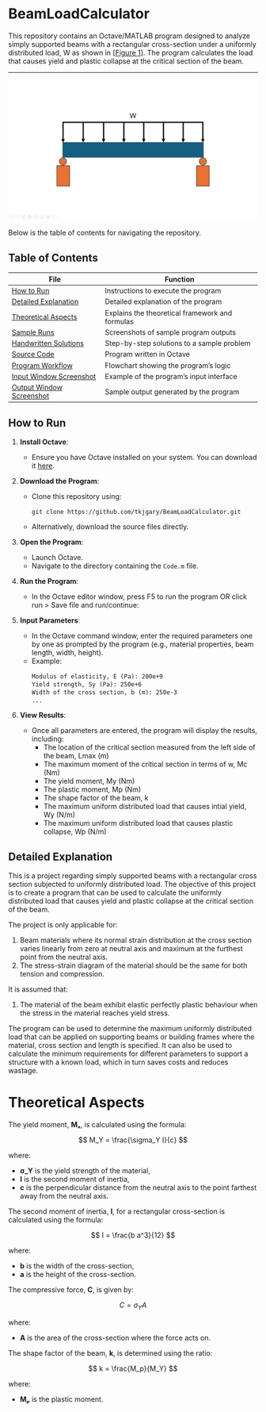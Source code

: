 # BeamLoadCalculator

This repository contains an Octave/MATLAB program designed to analyze simply supported beams with a rectangular cross-section under a uniformly distributed load, W as shown in [[Figure 1](#figure1)]. The program calculates the load that causes yield and plastic collapse at the critical section of the beam. 

---
<a name="figure1"></a> ![Figure1](Figure1.png)

Below is the table of contents for navigating the repository.

## Table of Contents
| File                                                   | Function                                               |
|--------------------------------------------------------|--------------------------------------------------------|
| [How to Run](README.md#how-to-run)                     | Instructions to execute the program                    |
| [Detailed Explanation](README.md#detailed-explanation) | Detailed explanation of the program                    |
| [Theoretical Aspects](README.md#theoretical-aspects)   | Explains the theoretical framework and formulas        |
| [Sample Runs](Figure2.png)                             | Screenshots of sample program outputs                  |
| [Handwritten Solutions](docs/)                         | Step-by-step solutions to a sample problem             |
| [Source Code](Code.m)                                  | Program written in Octave                              |
| [Program Workflow](Figure3.png)                        | Flowchart showing the program’s logic                  |
| [Input Window Screenshot](input_window.png)            | Example of the program’s input interface               |
| [Output Window Screenshot](output_window.png)          | Sample output generated by the program                 |


## How to Run

1. **Install Octave**:
   - Ensure you have Octave installed on your system. You can download it [here](https://www.gnu.org/software/octave/download.html).

2. **Download the Program**:
   - Clone this repository using:
     ```
     git clone https://github.com/tkjgary/BeamLoadCalculator.git
     ```
   - Alternatively, download the source files directly.

3. **Open the Program**:
   - Launch Octave.
   - Navigate to the directory containing the `Code.m` file.

4. **Run the Program**:
   - In the Octave editor window, press F5 to run the program OR click run > Save file and run/continue:

5. **Input Parameters**:
   - In the Octave command window, enter the required parameters one by one as prompted by the program (e.g., material properties, beam length, width, height).
   - Example:
     ```
     Modulus of elasticity, E (Pa): 200e+9
     Yield strength, Sy (Pa): 250e+6
     Width of the cross section, b (m): 250e-3
     ...
     ```

6. **View Results**:
   - Once all parameters are entered, the program will display the results, including:
     - The location of the critical section measured from the left side of the beam, Lmax (m)
     - The maximum moment of the critical section in terms of w, Mc (Nm)
     - The yield moment, My (Nm)
     - The plastic moment, Mp (Nm)
     - The shape factor of the beam, k
     - The maximum uniform distributed load that causes intial yield, Wy (N/m)
     - The maximum uniform distributed load that causes plastic collapse, Wp (N/m)


## Detailed Explanation
This is a project regarding simply supported beams with a rectangular cross section subjected 
to uniformly distributed load. The objective of this project is to create a program that can be 
used to calculate the uniformly distributed load that causes yield and plastic collapse at the 
critical section of the beam.

The project is only applicable for:
1. Beam materials where its normal strain distribution at the cross section varies linearly from zero at neutral axis and 
maximum at the furthest point from the neutral axis.
2. The stress-strain diagram of the material should be the same for both tension and compression.

It is assumed that:
1. The material of the beam exhibit elastic perfectly plastic behaviour when the stress in the material reaches yield stress. 

The program can be used to determine the maximum uniformly distributed load that 
can be applied on supporting beams or building frames where the material, cross section and 
length is specified. It can also be used to calculate the minimum requirements for different 
parameters to support a structure with a known load, which in turn saves costs and reduces 
wastage.  


# Theoretical Aspects

The yield moment, **Mₓ**, is calculated using the formula:  

$$
M_Y = \frac{\sigma_Y I}{c}
$$

where:  
- **σ_Y** is the yield strength of the material,  
- **I** is the second moment of inertia,  
- **c** is the perpendicular distance from the neutral axis to the point farthest away from the neutral axis.  

The second moment of inertia, **I**, for a rectangular cross-section is calculated using the formula:  

$$
I = \frac{b a^3}{12}
$$

where:  
- **b** is the width of the cross-section,  
- **a** is the height of the cross-section.  

The compressive force, **C**, is given by:  

$$
C = \sigma_Y A
$$

where:  
- **A** is the area of the cross-section where the force acts on.  

The shape factor of the beam, **k**, is determined using the ratio:  

$$
k = \frac{M_p}{M_Y}
$$

where:  
- **Mₚ** is the plastic moment.


